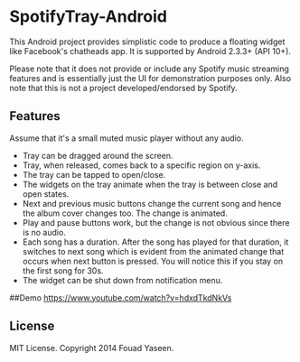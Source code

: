 SpotifyTray-Android
===================
This Android project provides simplistic code to produce a floating widget like Facebook's chatheads app. It is supported by Android 2.3.3+ (API 10+).

Please note that it does not provide or include any Spotify music streaming features and is essentially just the UI for demonstration purposes only. Also note that this is not a project developed/endorsed by Spotify.

## Features
Assume that it's a small muted music player without any audio.
- Tray can be dragged around the screen.
- Tray, when released, comes back to a specific region on y-axis.
- The tray can be tapped to open/close.
- The widgets on the tray animate when the tray is between close and open states.
- Next and previous music buttons change the current song and hence the album cover changes too. The change is animated.
- Play and pause buttons work, but the change is not obvious since there is no audio.
- Each song has a duration. After the song has played for that duration, it switches to next song which is evident from the animated change that occurs when next button is pressed. You will notice this if you stay on the first song for 30s.
- The widget can be shut down from notification menu.

##Demo
https://www.youtube.com/watch?v=hdxdTkdNkVs

## License
MIT License. Copyright 2014 Fouad Yaseen.

